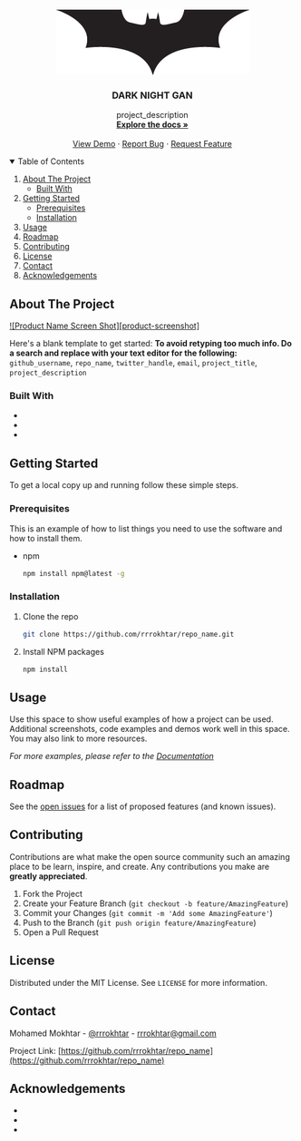 <!-- PROJECT SHIELDS -->
<!--
*** I'm using markdown "reference style" links for readability.
*** Reference links are enclosed in brackets [ ] instead of parentheses ( ).
*** See the bottom of this document for the declaration of the reference variables
*** for contributors-url, forks-url, etc. This is an optional, concise syntax you may use.
*** https://www.markdownguide.org/basic-syntax/#reference-style-links
[![Contributors][contributors-shield]][contributors-url]
[![Forks][forks-shield]][forks-url]
[![Stargazers][stars-shield]][stars-url]
[![Issues][issues-shield]][issues-url]
[![MIT License][license-shield]][license-url]
[![LinkedIn][linkedin-shield]][linkedin-url]
-->


<!-- PROJECT LOGO -->
<br />
<p align="center">
  <a href="https://github.com/rrrokhtar/repo_name">
    <img src="images/logo.png" alt="Logo" width="341" height="115">
  </a>

  <h3 align="center">DARK NIGHT GAN</h3>

  <p align="center">
    project_description
    <br />
    <a href="https://github.com/rrrokhtar/repo_name"><strong>Explore the docs »</strong></a>
    <br />
    <br />
    <a href="https://github.com/rrrokhtar/repo_name">View Demo</a>
    ·
    <a href="https://github.com/rrrokhtar/repo_name/issues">Report Bug</a>
    ·
    <a href="https://github.com/rrrokhtar/repo_name/issues">Request Feature</a>
  </p>
</p>



<!-- TABLE OF CONTENTS -->
<details open="open">
  <summary>Table of Contents</summary>
  <ol>
    <li>
      <a href="#about-the-project">About The Project</a>
      <ul>
        <li><a href="#built-with">Built With</a></li>
      </ul>
    </li>
    <li>
      <a href="#getting-started">Getting Started</a>
      <ul>
        <li><a href="#prerequisites">Prerequisites</a></li>
        <li><a href="#installation">Installation</a></li>
      </ul>
    </li>
    <li><a href="#usage">Usage</a></li>
    <li><a href="#roadmap">Roadmap</a></li>
    <li><a href="#contributing">Contributing</a></li>
    <li><a href="#license">License</a></li>
    <li><a href="#contact">Contact</a></li>
    <li><a href="#acknowledgements">Acknowledgements</a></li>
  </ol>
</details>



<!-- ABOUT THE PROJECT -->
## About The Project

[![Product Name Screen Shot][product-screenshot]](https://example.com)

Here's a blank template to get started:
**To avoid retyping too much info. Do a search and replace with your text editor for the following:**
`github_username`, `repo_name`, `twitter_handle`, `email`, `project_title`, `project_description`


### Built With

* []()
* []()
* []()



<!-- GETTING STARTED -->
## Getting Started

To get a local copy up and running follow these simple steps.

### Prerequisites

This is an example of how to list things you need to use the software and how to install them.
* npm
  ```sh
  npm install npm@latest -g
  ```

### Installation

1. Clone the repo
   ```sh
   git clone https://github.com/rrrokhtar/repo_name.git
   ```
2. Install NPM packages
   ```sh
   npm install
   ```



<!-- USAGE EXAMPLES -->
## Usage

Use this space to show useful examples of how a project can be used. Additional screenshots, code examples and demos work well in this space. You may also link to more resources.

_For more examples, please refer to the [Documentation](https://example.com)_



<!-- ROADMAP -->
## Roadmap

See the [open issues](https://github.com/rrrokhtar/repo_name/issues) for a list of proposed features (and known issues).



<!-- CONTRIBUTING -->
## Contributing

Contributions are what make the open source community such an amazing place to be learn, inspire, and create. Any contributions you make are **greatly appreciated**.

1. Fork the Project
2. Create your Feature Branch (`git checkout -b feature/AmazingFeature`)
3. Commit your Changes (`git commit -m 'Add some AmazingFeature'`)
4. Push to the Branch (`git push origin feature/AmazingFeature`)
5. Open a Pull Request



<!-- LICENSE -->
## License

Distributed under the MIT License. See `LICENSE` for more information.



<!-- CONTACT -->
## Contact

Mohamed Mokhtar - [@rrrokhtar](https://twitter.com/rrrokhtar) - rrrokhtar@gmail.com

Project Link: [https://github.com/rrrokhtar/repo_name](https://github.com/rrrokhtar/repo_name)



<!-- ACKNOWLEDGEMENTS -->
## Acknowledgements

* []()
* []()
* []()





<!-- MARKDOWN LINKS & IMAGES -->
<!-- https://www.markdownguide.org/basic-syntax/#reference-style-links -->
[contributors-shield]: https://img.shields.io/github/contributors/rrrokhtar/repo.svg?style=for-the-badge
[contributors-url]: https://github.com/rrrokhtar/repo/graphs/contributors
[forks-shield]: https://img.shields.io/github/forks/rrrokhtar/repo.svg?style=for-the-badge
[forks-url]: https://github.com/rrrokhtar/repo/network/members
[stars-shield]: https://img.shields.io/github/stars/rrrokhtar/repo.svg?style=for-the-badge
[stars-url]: https://github.com/rrrokhtar/repo/stargazers
[issues-shield]: https://img.shields.io/github/issues/rrrokhtar/repo.svg?style=for-the-badge
[issues-url]: https://github.com/rrrokhtar/repo/issues
[license-shield]: https://img.shields.io/github/license/rrrokhtar/repo.svg?style=for-the-badge
[license-url]: https://github.com/rrrokhtar/repo/blob/master/LICENSE.txt
[linkedin-shield]: https://img.shields.io/badge/-LinkedIn-black.svg?style=for-the-badge&logo=linkedin&colorB=555
[linkedin-url]: https://linkedin.com/in/m-mokhtar

